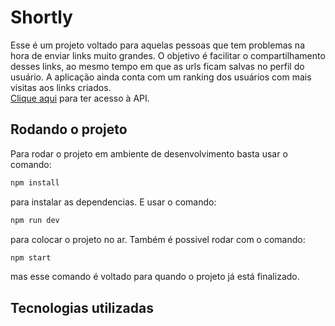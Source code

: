 # Shortly
Esse é um projeto voltado para aquelas pessoas que tem problemas na hora de enviar links muito grandes. O objetivo é facilitar o compartilhamento desses links, ao mesmo tempo em que as urls ficam salvas no perfil do usuário. A aplicação ainda conta com um ranking dos usuários com mais visitas aos links criados.<br/>
[Clique aqui](https://projeto17-shortly-b96c.onrender.com) para ter acesso à API.

## Rodando o projeto
Para rodar o projeto em ambiente de desenvolvimento basta usar o comando:
```bash
npm install
```
para instalar as dependencias. E usar o comando:
```bash
npm run dev
```
para colocar o projeto no ar.
Também é possivel rodar com o comando:
```bash
npm start
```
mas esse comando é voltado para quando o projeto já está finalizado.
## Tecnologias utilizadas
